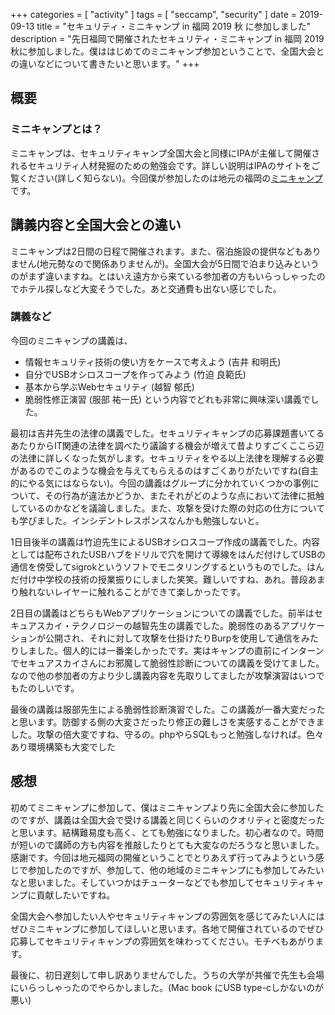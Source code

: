 +++
categories = [ "activity" ]
tags = [ "seccamp", "security" ]
date = 2019-09-13
title = "セキュリティ・ミニキャンプ in 福岡 2019 秋 に参加しました"
description = "先日福岡で開催されたセキュリティ・ミニキャンプ in 福岡 2019秋に参加しました。僕ははじめてのミニキャンプ参加ということで、全国大会との違いなどについて書きたいと思います。"
+++

<!--more-->

## 概要
### ミニキャンプとは？
ミニキャンプは、セキュリティキャンプ全国大会と同様にIPAが主催して開催されるセキュリティ人材発掘のための勉強会です。詳しい説明はIPAのサイトをご覧ください(詳しく知らない)。今回僕が参加したのは地元の福岡の[ミニキャンプ](https://www.security-camp.or.jp/minicamp/fukuoka2019a.html)です。

## 講義内容と全国大会との違い
ミニキャンプは2日間の日程で開催されます。また、宿泊施設の提供などもありません(地元勢なので関係ありませんが)。全国大会が5日間で泊まり込みというのがまず違いますね。とはいえ遠方から来ている参加者の方もいらっしゃったのでホテル探しなど大変そうでした。あと交通費も出ない感じでした。
### 講義など
今回のミニキャンプの講義は、

- 情報セキュリティ技術の使い方をケースで考えよう (吉井 和明氏)
- 自分でUSBオシロスコープを作ってみよう (竹迫 良範氏)
- 基本から学ぶWebセキュリティ (越智 郁氏)
- 脆弱性修正演習 (服部 祐一氏)
という内容でどれも非常に興味深い講義でした。

最初は吉井先生の法律の講義でした。セキュリティキャンプの応募課題書いてるあたりからIT関連の法律を調べたり議論する機会が増えて昔よりすごくここら辺の法律に詳しくなった気がします。セキュリティをやる以上法律を理解する必要があるのでこのような機会を与えてもらえるのはすごくありがたいですね(自主的にやる気にはならない)。今回の講義はグループに分かれていくつかの事例について、その行為が違法かどうか、またそれがどのような点において法律に抵触しているのかなどを議論しました。また、攻撃を受けた際の対応の仕方についても学びました。インシデントレスポンスなんかも勉強しないと。

1日目後半の講義は竹迫先生によるUSBオシロスコープ作成の講義でした。内容としては配布されたUSBハブをドリルで穴を開けて導線をはんだ付けしてUSBの通信を傍受してsigrokというソフトでモニタリングするというものでした。はんだ付け中学校の技術の授業振りにしました笑笑。難しいですね、あれ。普段あまり触れないレイヤーに触れることができて楽しかったです。

2日目の講義はどちらもWebアプリケーションについての講義でした。前半はセキュアスカイ・テクノロジーの越智先生の講義でした。脆弱性のあるアプリケーションが公開され、それに対して攻撃を仕掛けたりBurpを使用して通信をみたりしました。個人的には一番楽しかったです。実はキャンプの直前にインターンでセキュアスカイさんにお邪魔して脆弱性診断についての講義を受けてました。なので他の参加者の方より少し講義内容を先取りしてましたが攻撃演習はいつでもたのしいです。

最後の講義は服部先生による脆弱性診断演習でした。この講義が一番大変だったと思います。防御する側の大変さだったり修正の難しさを実感することができました。攻撃の倍大変ですね、守るの。phpやらSQLもっと勉強しなければ。色々あり環境構築も大変でした

## 感想
初めてミニキャンプに参加して、僕はミニキャンプより先に全国大会に参加したのですが、講義は全国大会で受ける講義と同じくらいのクオリティと密度だったと思います。結構難易度も高く、とても勉強になりました。初心者なので。時間が短いので講師の方も内容を推敲したりとても大変なのだろうなと思いました。感謝です。今回は地元福岡の開催ということでとりあえず行ってみようという感じで参加したのですが、参加して、他の地域のミニキャンプにも参加してみたいなと思いました。そしていつかはチューターなどでも参加してセキュリティキャンプに貢献したいですね。

全国大会へ参加したい人やセキュリティキャンプの雰囲気を感じてみたい人にはぜひミニキャンプに参加してほしいと思います。各地で開催されているのでぜひ応募してセキュリティキャンプの雰囲気を味わってください。モチベもあがります。

最後に、初日遅刻して申し訳ありませんでした。うちの大学が共催で先生も会場にいらっしゃったのでやらかしました。(Mac book にUSB type-cしかないのが悪い)
